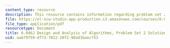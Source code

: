 ```yaml
---
content_type: resource
description: This resource contains information regarding problem set 2 solution.
file: https://ol-ocw-studio-app-production.s3.amazonaws.com/courses/6-046j-design-and-analysis-of-algorithms-spring-2012/aab79759df73702220f290ad3baec753_MIT6_046JS12_ps2_sol.pdf
file_type: application/pdf
resourcetype: Document
title: 6.046J Design and Analysis of Algorithms, Problem Set 2 Solutions
uid: aab79759-df73-7022-20f2-90ad3baec753
---
```


